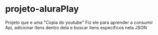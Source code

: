 # projeto-aluraPlay
 Projeto que e uma "Copia do youtube" Fiz ele para aprender a consumir Api, adicionar itens dentro dela e buscar itens especificos nela JSON

